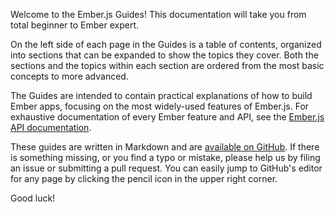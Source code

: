 Welcome to the Ember.js Guides! This documentation will take you from
total beginner to Ember expert.

On the left side of each page in the Guides is a table of contents,
organized into sections that can be expanded to show the topics
they cover. Both the sections and the topics within each section are
ordered from the most basic concepts to more advanced.

The Guides are intended to contain practical explanations of how to
build Ember apps, focusing on the most widely-used features of Ember.js.
For exhaustive documentation of every Ember feature and API, see the
[Ember.js API documentation](https://api.emberjs.com/).

These guides are written in Markdown and are
[available on GitHub](https://github.com/ember-learn/guides-source/).
If there is something missing, or you find a typo or
mistake, please help us by filing an issue or submitting a pull
request. You can easily jump to GitHub's editor for any page by
clicking the pencil icon in the upper right corner.

Good luck!
